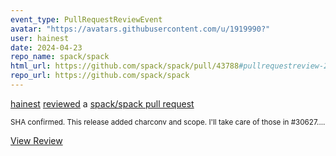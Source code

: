 ```yaml
---
event_type: PullRequestReviewEvent
avatar: "https://avatars.githubusercontent.com/u/1919990?"
user: hainest
date: 2024-04-23
repo_name: spack/spack
html_url: https://github.com/spack/spack/pull/43788#pullrequestreview-2018051386
repo_url: https://github.com/spack/spack
---
```


<a href='https://github.com/hainest' target='_blank'>hainest</a> <a href='https://github.com/spack/spack/pull/43788#pullrequestreview-2018051386' target='_blank'>reviewed</a> a <a href='https://github.com/spack/spack/pull/43788' target='_blank'>spack/spack pull request</a>

<small>SHA confirmed. This release added charconv and scope. I'll take care of those in #30627....</small>

<a href='https://github.com/spack/spack/pull/43788#pullrequestreview-2018051386' target='_blank'>View Review</a>